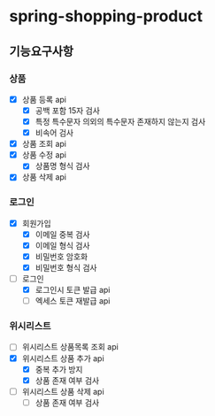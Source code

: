 # spring-shopping-product
## 기능요구사항
### 상품
- [x] 상품 등록 api
  - [x] 공백 포함 15자 검사
  - [x] 특정 특수문자 의외의 특수문자 존재하지 않는지 검사
  - [x] 비속어 검사
- [x] 상품 조회 api
- [x] 상품 수정 api
  - [x] 상품명 형식 검사
- [x] 상품 삭제 api
### 로그인
- [x] 회원가입
  - [x] 이메일 중복 검사
  - [x] 이메일 형식 검사
  - [x] 비밀번호 암호화
  - [x] 비밀번호 형식 검사
- [ ] 로그인
  - [x] 로그인시 토큰 발급 api
  - [ ] 엑세스 토큰 재발급 api
### 위시리스트
- [ ] 위시리스트 상품목록 조회 api
- [x] 위시리스트 상품 추가 api
  - [x] 중복 추가 방지
  - [x] 상품 존재 여부 검사
- [ ] 위시리스트 상품 삭제 api
  - [ ] 상품 존재 여부 검사

